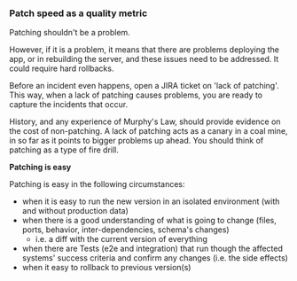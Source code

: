 ### Patch speed as a quality metric

Patching shouldn't be a problem. 

However, if it is a problem, it means that there are problems deploying the app, or in rebuilding the server, and these issues need to be addressed. It could require hard rollbacks.  
    
Before an incident even happens, open a JIRA ticket on 'lack of patching'. This way, when a lack of patching causes problems, you are ready to capture the incidents that occur. 

History, and any experience of Murphy's Law, should provide evidence on the cost of non-patching. 
A lack of patching acts as a canary in a coal mine, in so far as it points to bigger problems up ahead. You should think of patching as a type of fire drill.



**Patching is easy**

Patching is easy in the following circumstances:

  * when it is easy to run the new version in an isolated environment (with and without production data)
  * when there is a good understanding of what is going to change (files, ports, behavior, inter-dependencies, schema's changes)
     * i.e. a diff with the current version of everything
  * when there are Tests (e2e and integration) that run though the affected systems' success criteria and confirm any changes (i.e. the side effects)
  * when it easy to rollback to previous version(s)
